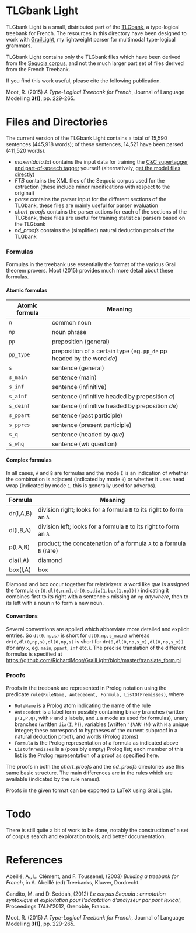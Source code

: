 # TLGbank Light

TLGbank Light is a small, distributed part of the [TLGbank](https://richardmoot.github.io/TLGbank/), a type-logical treebank for French. The
resources in this directory have been designed to work with
[GrailLight](https://github.com/RichardMoot/GrailLight), my
lightweight parser for multimodal type-logical grammars.

TLGbank Light contains only the TLGbank files which have been
derived from the [Sequoia corpus](http://deep-sequoia.inria.fr), and not the much larger part set of files derived from the French Treebank.

If you find this work useful, please cite the following publication.

Moot, R. (2015) _A Type-Logical Treebank for French_, Journal of
Language Modelling **3(1)**, pp. 229-265.

# Files and Directories

The current version of the TLGbank Light
contains a total of 15,590 sentences (445,918
words); of these sentences, 14,521 have been parsed (411,520 words).

- _maxentdata.txt_ contains the input data for training the [C&C supertagger
  and part-of-speech tagger](http://svn.ask.it.usyd.edu.au/trac/candc/wiki)
  yourself (alternatively, [get the model files directly](https://github.com/RichardMoot/models))
- _FTB_ contains the XML files of the Sequoia corpus used for the
extraction (these include minor modifications with respect to the original)
- _parse_ contains the parser input for the different sections of the
  TLGbank, these files are mainly useful for parser evaluation
- _chart_proofs_ contains the parser actions for each of the sections of the
  TLGbank, these files are useful for training statistical parsers
  based on the TLGbank
- _nd_proofs_ contains the (simplified) natural deduction proofs of the TLGbank

### Formulas

Formulas in the treebank use essentially the format of the various Grail theorem provers. Moot (2015) provides much more detail about these formulas.

#### Atomic formulas

Atomic formula | Meaning
---------|--------
`n` | common noun
`np` | noun phrase
`pp` | preposition (general)
`pp_type` | preposition of a certain type (eg. `pp_de` pp headed by the word _de_)
`s` | sentence (general)
`s_main` | sentence (main)
`s_inf` | sentence (infinitive) 
`s_ainf` | sentence (infinitive headed by preposition _a_) 
`s_deinf` | sentence (infinitive headed by preposition _de_) 
`s_ppart` | sentence (past participle)
`s_ppres` | sentence (present participle) 
`s_q` | sentence (headed by _que_) 
`s_whq` | sentence (_wh_ question) 

#### Complex formulas

In all cases, `A` and `B` are formulas and the mode `I` is an indication of whether the combination is adjacent (indicated by mode `0`) or whether it uses head wrap (indicated by mode `1`, this is generally used for adverbs).

Formula | Meaning
----|----
dr(I,A,B) | division right; looks for a formula `B` to its right to form an `A`
dl(I,B,A) | division left; looks for a formula `B` to its right to form an `A`
p(I,A,B)  | product; the concatenation  of a formula `A` to a formula `B` (rare)
dia(I,A)  | diamond
box(I,A) | box

Diamond and box occur together for relativizers: a word like _que_ is assigned the formula `dr(0,dl(0,n,n),dr(0,s,dia(1,box(1,np))))` indicating it combines first to its right with a sentence `s` missing an `np` _anywhere_, then to its left with a noun `n` to form a new noun.

#### Conventions

Several conventions are applied which abbreviate more detailed and explicit entries. So `dl(0,np,s)` is short for `dl(0,np,s_main)` whereas `dr(0,dl(0,np,s),dl(0,np,s)` is short for
`dr(0,dl(0,np,s_x),dl(0,np,s_x))`  (for any `x`, eg. `main`, `ppart`, `inf` etc.). The precise translation of the different formulas is specified at https://github.com/RichardMoot/GrailLight/blob/master/translate_form.pl

### Proofs 

Proofs in the treebank are represented in Prolog notation using the predicate `rule(RuleName, Antecedent, Formula, ListOfPremisses)`, where 

- `RuleName` is a Prolog atom indicating the name of the rule 
- `Antecedent` is a label term possibly containing binary branches (written `p(I,P,Q)`, with `P` and `Q` labels, and `I` a mode as used for formulas), unary branches
(written `dia(I,P)`), variables (written `'$VAR'(N)` with `N` a unique integer; these correspond to hyptheses of the current subproof in a natural deduction proof), and words (Prolog atoms) 
- `Formula` is the Prolog representation of a formula as indicated above
- `ListOfPremisses` is a (possibly empty) Prolog list; each member of this list is the Prolog representation of a proof as specified here. 

The proofs in both the _chart_proofs_  and the _nd_proofs_ directories use this same basic structure. The main differences are in the rules which are available (indicated
by the rule names). 

Proofs in the given format can be exported to LaTeX using [GrailLight](https://github.com/RichardMoot/GrailLight).

# Todo

There is still quite a bit of work to be done, notably the
construction of a set of corpus search and exploration tools, and better
documentation.

# References

Abeillé, A., L. Clément, and F. Toussenel, (2003) _Building a treebank
for French_, in A. Abeillé (ed) Treebanks, Kluwer, Dordrecht.

Candito, M. and D. Seddah, (2012) _Le corpus Sequoia : annotation
syntaxique et exploitation pour l’adaptation d’analyseur par pont
lexical_, Proceedings TALN'2012, Grenoble, France.

Moot, R. (2015) _A Type-Logical Treebank for French_, Journal of
Language Modelling **3(1)**, pp. 229-265.
